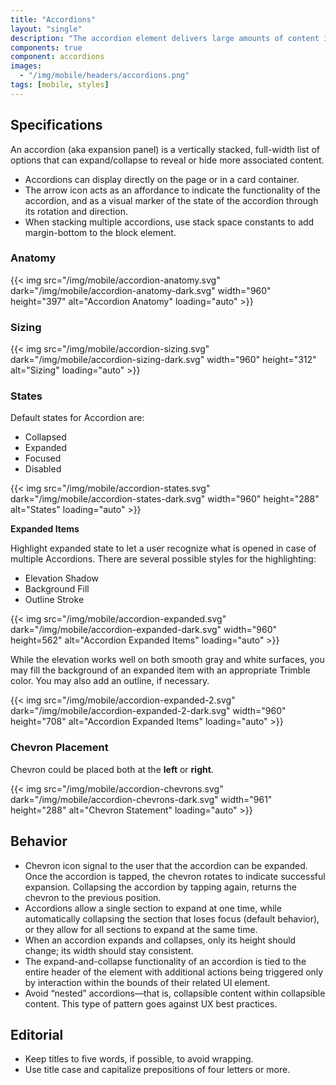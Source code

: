 ```yaml
---
title: "Accordions"
layout: "single"
description: "The accordion element delivers large amounts of content in a small space through progressive disclosure."
components: true
component: accordions
images:
  - "/img/mobile/headers/accordions.png"
tags: [mobile, styles]
---
```


## Specifications

An accordion (aka expansion panel) is a vertically stacked, full-width list of options that can expand/collapse to reveal or hide more associated content.

- Accordions can display directly on the page or in a card container.
- The arrow icon acts as an affordance to indicate the functionality of the accordion, and as a visual marker of the state of the accordion through its rotation and direction.
- When stacking multiple accordions, use stack space constants to add margin-bottom to the block element.

### Anatomy

{{< img src="/img/mobile/accordion-anatomy.svg" dark="/img/mobile/accordion-anatomy-dark.svg" width="960" height="397" alt="Accordion Anatomy" loading="auto" >}}

### Sizing

{{< img src="/img/mobile/accordion-sizing.svg" dark="/img/mobile/accordion-sizing-dark.svg" width="960" height="312" alt="Sizing" loading="auto" >}}

### States

Default states for Accordion are:
- Collapsed
- Expanded
- Focused
- Disabled

{{< img src="/img/mobile/accordion-states.svg" dark="/img/mobile/accordion-states-dark.svg" width="960" height="288" alt="States" loading="auto" >}}

**Expanded Items**

Highlight expanded state to let a user recognize what is opened in case of multiple Accordions. There are several possible styles for the highlighting:
- Elevation Shadow
- Background Fill
- Outline Stroke

{{< img src="/img/mobile/accordion-expanded.svg" dark="/img/mobile/accordion-expanded-dark.svg" width="960" height=562" alt="Accordion Expanded Items" loading="auto" >}}

While the elevation works well on both smooth gray and white surfaces, you may fill the background of an expanded item with an appropriate Trimble color. You may also add an outline, if necessary.

{{< img src="/img/mobile/accordion-expanded-2.svg" dark="/img/mobile/accordion-expanded-2-dark.svg" width="960" height="708" alt="Accordion Expanded Items" loading="auto" >}}

### Chevron Placement

Chevron could be placed both at the **left** or **right**.

{{< img src="/img/mobile/accordion-chevrons.svg" dark="/img/mobile/accordion-chevrons-dark.svg" width="961" height="288" alt="Chevron Statement" loading="auto" >}}

## Behavior

- Chevron icon signal to the user that the accordion can be expanded. Once the accordion is tapped, the chevron rotates to indicate successful expansion. Collapsing the accordion by tapping again, returns the chevron to the previous position.
- Accordions allow a single section to expand at one time, while automatically collapsing the section that loses focus (default behavior), or they allow for all sections to expand at the same time.
- When an accordion expands and collapses, only its height should change; its width should stay consistent.
- The expand-and-collapse functionality of an accordion is tied to the entire header of the element with additional actions being triggered only by interaction within the bounds of their related UI element.
- Avoid “nested” accordions—that is, collapsible content within collapsible content. This type of pattern goes against UX best practices.

## Editorial

- Keep titles to five words, if possible, to avoid wrapping.
- Use title case and capitalize prepositions of four letters or more.
